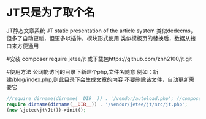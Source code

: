 # JT只是为了取个名
JT静态文章系统  JT static presentation of the article system
类似dedecms，但多了自动更新，但更多以插件，模块形式使用
类似模板页的替换后，数据从接口来方便通用


#安装
	composer require jetee/jt    或下载包https://github.com/zhh2100/jt.git

#使用方法
	公网能访问的目录下新建个php,文件名随意
	例如：新建/blog/index.php,则此目录下会生成文章的内容
	不要删除该文件，自动更新需要它

```php
//require dirname(dirname(__DIR__)) . '/vendor/autoload.php'; //composer载入  或手动载入
require dirname(dirname(__DIR__)) . '/vendor/jetee/jt/src/jt.php';
(new \jetee\jt\Jt())->init();
```

